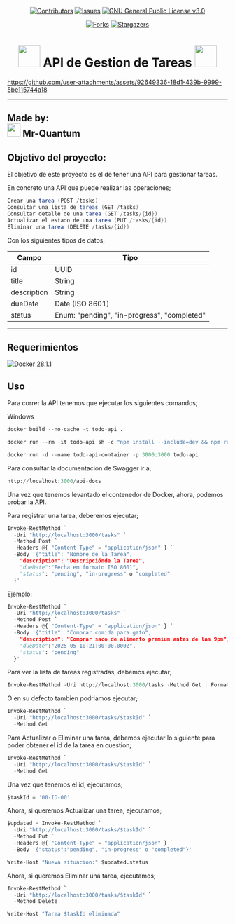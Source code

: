 <div align="center">

[![Contributors][contributors-shield]][contributors-url]
[![Issues][issues-shield]][issues-url]
[![GNU General Public License v3.0][license-shield]][license-url]

[![Forks][forks-shield]][forks-url]
[![Stargazers][stars-shield]][stars-url]
<!--
-->


# <img src="https://media.tenor.com/Hn70w3PSho4AAAAi/gaycat1337.gif" width="50"> **API de Gestion de Tareas ​** <img src="https://media.tenor.com/Hn70w3PSho4AAAAi/gaycat1337.gif" width="50">

</div>



https://github.com/user-attachments/assets/92649336-18d1-439b-9999-5be115744a18



----
## **Made by:** <br> <img src="https://media.tenor.com/m6cM9lV-doYAAAAi/batman-batman-beyond.gif" width="30"> **Mr-Quantum** 




## **Objetivo del proyecto:**
El objetivo de este proyecto es el de tener una API para gestionar tareas.

En concreto una API que puede realizar las operaciones;

```C#
Crear una tarea (POST /tasks)
Consultar una lista de tareas (GET /tasks)
Consultar detalle de una tarea (GET /tasks/{id})
Actualizar el estado de una tarea (PUT /tasks/{id})
Eliminar una tarea (DELETE /tasks/{id})
```

Con los siguientes tipos de datos;

| Campo         | Tipo                                        |
|---------------|---------------------------------------------|
| id            | UUID                                        |
| title         | String                                      |
| description   | String                                      |
| dueDate       | Date (ISO 8601)                             |
| status        | Enum: "pending", "in-progress", "completed" |




-------------

## **Requerimientos**


[![Docker 28.1.1](https://img.shields.io/badge/Docker-28.1.1-blue.svg)](https://www.docker.com/products/docker-desktop/)


## **Uso**

Para correr la API tenemos que ejecutar los siguientes comandos;

Windows

```Python
docker build --no-cache -t todo-api .
```

```Python
docker run --rm -it todo-api sh -c "npm install --include=dev && npm run test"
```


```Python
docker run -d --name todo-api-container -p 3000:3000 todo-api
```

Para consultar la documentacion de Swagger ir a;

```Python
http://localhost:3000/api-docs
```

Una vez que tenemos levantado el contenedor de Docker, ahora, podemos probar la API.

Para registrar una tarea, deberemos ejecutar;

```Python
Invoke-RestMethod `
  -Uri "http://localhost:3000/tasks" `
  -Method Post `
  -Headers @{ "Content-Type" = "application/json" } `
  -Body '{"title": "Nombre de la Tarea",
    "description": "Descripciónde la Tarea",
    "dueDate":"Fecha em formato ISO 8601",
    "status": "pending", "in-progress" o "completed"
  }'
```

Ejemplo:
```Python
Invoke-RestMethod `
  -Uri "http://localhost:3000/tasks" `
  -Method Post `
  -Headers @{ "Content-Type" = "application/json" } `
  -Body '{"title": "Comprar comida para gato",
    "description": "Comprar saco de alimento premium antes de las 9pm",
    "dueDate":"2025-05-10T21:00:00.000Z",
    "status": "pending"
  }'
```

Para ver la lista de tareas registradas, debemos ejecutar;

```Python
Invoke-RestMethod -Uri http://localhost:3000/tasks -Method Get | Format-Table
```

O en su defecto tambien podriamos ejecutar;

```Python
Invoke-RestMethod `
  -Uri "http://localhost:3000/tasks/$taskId" `
  -Method Get
```

Para Actualizar o Eliminar una tarea, debemos ejecutar lo siguiente para poder obtener el id de la tarea en cuestion;

```Python
Invoke-RestMethod `
  -Uri "http://localhost:3000/tasks/$taskId" `
  -Method Get
```

Una vez que tenemos el id, ejecutamos;

```Python
$taskId = '00-ID-00'
```

Ahora, si queremos Actualizar una tarea, ejecutamos;

```Python
$updated = Invoke-RestMethod `
  -Uri "http://localhost:3000/tasks/$taskId" `
  -Method Put `
  -Headers @{ "Content-Type" = "application/json" } `
  -Body '{"status":"pending", "in-progress" o "completed"}'
```

```Python
Write-Host "Nueva situación:" $updated.status
```


Ahora, si queremos Eliminar una tarea, ejecutamos;

```Python
Invoke-RestMethod `
  -Uri "http://localhost:3000/tasks/$taskId" `
  -Method Delete
```

```Python
Write-Host "Tarea $taskId eliminada"
```


[contributors-shield]: https://img.shields.io/github/contributors/CarlosCastanon2099/API-de-Gestion-de-Tareas.svg?style=for-the-badge
[contributors-url]: https://github.com/CarlosCastanon2099/API-de-Gestion-de-Tareas/graphs/contributors
[forks-shield]: https://img.shields.io/github/forks/CarlosCastanon2099/API-de-Gestion-de-Tareas.svg?style=for-the-badge
[forks-url]: https://github.com/CarlosCastanon2099/API-de-Gestion-de-Tareas/network/members
[stars-shield]: https://img.shields.io/github/stars/CarlosCastanon2099/API-de-Gestion-de-Tareas.svg?style=for-the-badge
[stars-url]: https://github.com/CarlosCastanon2099/API-de-Gestion-de-Tareas/stargazers
[issues-shield]: https://img.shields.io/github/issues/CarlosCastanon2099/API-de-Gestion-de-Tareas.svg?style=for-the-badge
[issues-url]: https://github.com/CarlosCastanon2099/API-de-Gestion-de-Tareas/issues
[license-shield]: https://img.shields.io/github/license/CarlosCastanon2099/API-de-Gestion-de-Tareas.svg?style=for-the-badge
[license-url]: https://github.com/CarlosCastanon2099/API-de-Gestion-de-Tareas/blob/master/LICENSE.txt
[linkedin-shield]: https://img.shields.io/badge/-LinkedIn-black.svg?style=for-the-badge&logo=linkedin&colorB=555
[linkedin-url]: https://linkedin.com/in/linkedin_username
[product-screenshot]: images/screenshot.png
[Next.js]: https://img.shields.io/badge/next.js-000000?style=for-the-badge&logo=nextdotjs&logoColor=white
[Next-url]: https://nextjs.org/
[React.js]: https://img.shields.io/badge/React-20232A?style=for-the-badge&logo=react&logoColor=61DAFB
[React-url]: https://reactjs.org/
[Vue.js]: https://img.shields.io/badge/Vue.js-35495E?style=for-the-badge&logo=vuedotjs&logoColor=4FC08D
[Vue-url]: https://vuejs.org/
[Angular.io]: https://img.shields.io/badge/Angular-DD0031?style=for-the-badge&logo=angular&logoColor=white
[Angular-url]: https://angular.io/
[Svelte.dev]: https://img.shields.io/badge/Svelte-4A4A55?style=for-the-badge&logo=svelte&logoColor=FF3E00
[Svelte-url]: https://svelte.dev/
[Laravel.com]: https://img.shields.io/badge/Laravel-FF2D20?style=for-the-badge&logo=laravel&logoColor=white
[Laravel-url]: https://laravel.com
[Bootstrap.com]: https://img.shields.io/badge/Bootstrap-563D7C?style=for-the-badge&logo=bootstrap&logoColor=white
[Bootstrap-url]: https://getbootstrap.com
[JQuery.com]: https://img.shields.io/badge/jQuery-0769AD?style=for-the-badge&logo=jquery&logoColor=white
[JQuery-url]: https://jquery.com 



